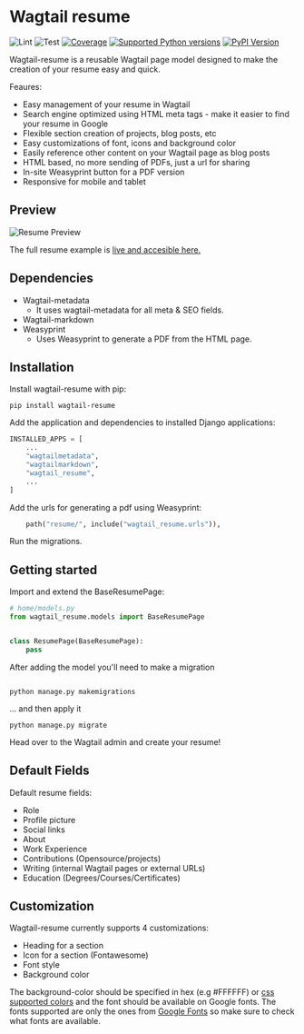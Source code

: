 # Wagtail resume

![Lint](https://github.com/adinhodovic/wagtail-resume/workflows/Test/badge.svg)
![Test](https://github.com/adinhodovic/wagtail-resume/workflows/Lint/badge.svg)
[![Coverage](https://codecov.io/gh/adinhodovic/wagtail-resume/branch/master/graphs/badge.svg)](https://codecov.io/gh/adinhodovic/wagtail-resume/branch/master)
[![Supported Python versions](https://img.shields.io/pypi/pyversions/wagtail-resume.svg)](https://pypi.org/project/wagtail-resume/)
[![PyPI Version](https://img.shields.io/pypi/v/wagtail-resume.svg?style=flat)](https://pypi.org/project/wagtail-resume/)

Wagtail-resume is a reusable Wagtail page model designed to make the creation of your resume easy and quick.

Feaures:

- Easy management of your resume in Wagtail
- Search engine optimized using HTML meta tags - make it easier to find your resume in Google
- Flexible section creation of projects, blog posts, etc
- Easy customizations of font, icons and background color
- Easily reference other content on your Wagtail page as blog posts
- HTML based, no more sending of PDFs, just a url for sharing
- In-site Weasyprint button for a PDF version
- Responsive for mobile and tablet

## Preview

![Resume Preview](https://i.imgur.com/b0TxeGe.png)

The full resume example is [live and accesible here.](https://hodovi.cc/wagtail-resume-sample)

## Dependencies

- Wagtail-metadata
    - It uses wagtail-metadata for all meta & SEO fields.
- Wagtail-markdown
- Weasyprint
    - Uses Weasyprint to generate a PDF from the HTML page.

## Installation

Install wagtail-resume with pip:

`pip install wagtail-resume`

Add the application and dependencies to installed Django applications:

```py
INSTALLED_APPS = [
    ...
    "wagtailmetadata",
    "wagtailmarkdown",
    "wagtail_resume",
    ...
]
```

Add the urls for generating a pdf using Weasyprint:

```py
    path("resume/", include("wagtail_resume.urls")),
```

Run the migrations.

## Getting started

Import and extend the BaseResumePage:

```python
# home/models.py
from wagtail_resume.models import BaseResumePage


class ResumePage(BaseResumePage):
    pass
```

After adding the model you'll need to make a migration

```

python manage.py makemigrations

```

... and then apply it

```
python manage.py migrate
```

Head over to the Wagtail admin and create your resume!

## Default Fields

Default resume fields:

- Role
- Profile picture
- Social links
- About
- Work Experience
- Contributions (Opensource/projects)
- Writing (internal Wagtail pages or external URLs)
- Education (Degrees/Courses/Certificates)

## Customization

Wagtail-resume currently supports 4 customizations:

- Heading for a section
- Icon for a section (Fontawesome)
- Font style
- Background color

The background-color should be specified in hex (e.g #FFFFFF) or [css supported colors](https://www.w3schools.com/cssref/css_colors.asp) and the font should be available on Google fonts. The fonts supported are only the ones from [Google Fonts](https://fonts.google.com/) so make sure to check what fonts are available.
